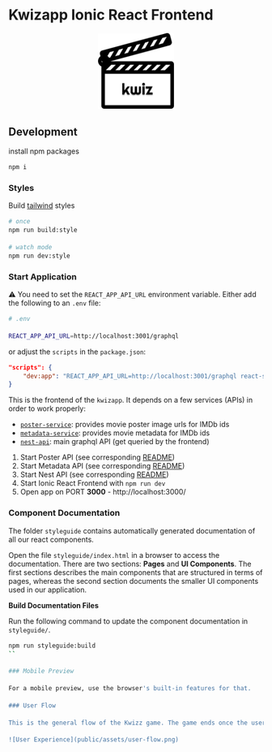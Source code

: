 # Kwizapp Ionic React Frontend

<p align="center">
  <a href="https://kwizapp.github.io" target="blank"><img src="public/assets/kwiz_logo.png" width="150" alt="Kwizapp Logo" /></a>
</p>

## Development

install npm packages

```bash
npm i
```

### Styles

Build [tailwind](https://tailwindcss.com/) styles

```bash
# once
npm run build:style

# watch mode
npm run dev:style
```

### Start Application

:warning: You need to set the `REACT_APP_API_URL` environment variable. Either add the following to an `.env` file:

```bash
# .env

REACT_APP_API_URL=http://localhost:3001/graphql
```

or adjust the `scripts` in the `package.json`:

```json
"scripts": {
    "dev:app": "REACT_APP_API_URL=http://localhost:3001/graphql react-scripts start",
}
```

This is the frontend of the `kwizapp`. It depends on a few services (APIs) in order to work properly:

- [`poster-service`](https://github.com/kwizapp/poster-service): provides movie poster image urls for IMDb ids
- [`metadata-service`](https://github.com/kwizapp/metadata-service): provides movie metadata for IMDb ids
- [`nest-api`](https://github.com/kwizapp/nest-api): main graphql API (get queried by the frontend)

1. Start Poster API (see corresponding [README](https://github.com/kwizapp/poster-service))
2. Start Metadata API (see corresponding [README](https://github.com/kwizapp/metadata-service))
3. Start Nest API (see corresponding [README](https://github.com/kwizapp/nest-api))
4. Start Ionic React Frontend with `npm run dev`
5. Open app on PORT **3000** - http://localhost:3000/

### Component Documentation

The folder `styleguide` contains automatically generated documentation of all our react components.

Open the file `styleguide/index.html` in a browser to access the documentation. There are two sections: **Pages** and **UI Components**. The first sections describes the main components that are structured in terms of pages, whereas the second section documents the smaller UI components used in our application.

**Build Documentation Files**

Run the following command to update the component documentation in `styleguide/`.

```bash
npm run styleguide:build
``

### Mobile Preview

For a mobile preview, use the browser's built-in features for that.

### User Flow

This is the general flow of the Kwizz game. The game ends once the user has no more lives left.

![User Experience](public/assets/user-flow.png)
```
